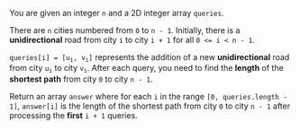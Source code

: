 You are given an integer `n` and a 2D integer array `queries`.

There are `n` cities numbered from `0` to `n - 1`. Initially, there is a **unidirectional** road from city `i` to city `i + 1` for all `0 <= i < n - 1`.

<code>queries[i] = [u<sub>i</sub>, v<sub>i</sub>]</code> represents the addition of a new **unidirectional** road from city <code>u<sub>i</sub></code> to city <code>v<sub>i</sub></code>. After each query, you need to find the **length** of the **shortest path** from city `0` to city `n - 1`.

Return an array `answer` where for each `i` in the range `[0, queries.length - 1]`, `answer[i]` is the length of the shortest path from city `0` to city `n - 1` after processing the **first** `i + 1` queries.
